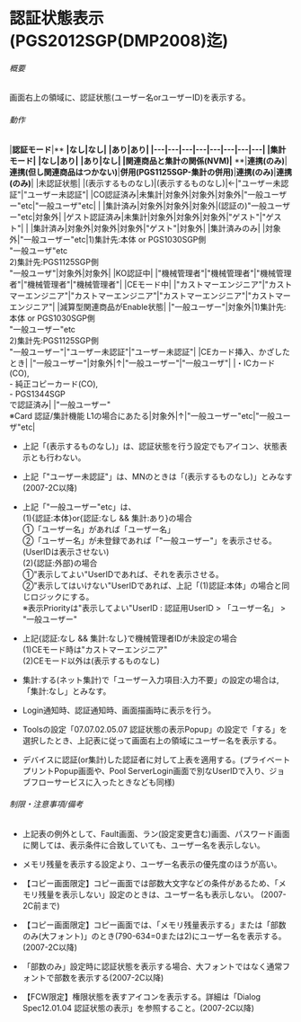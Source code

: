 # 認証状態表示(PGS2012SGP(DMP2008)迄)

###### 概要

画面右上の領域に、認証状態(ユーザー名orユーザーID)を表示する。

###### 動作

|**認証モード**|** **|**なし**|**なし**|** **|**あり**|**あり**|
|---|---|---|---|---|---|---|---|
|**集計モード**|** **|**なし**|**あり**|** **|**あり**|**なし**|
|**関連商品と集計の関係(NVM)**|** **|**連携(のみ)**|**連携(但し関連商品はつかない)**|**併用(PGS1125SGP-集計の併用)**|**連携(のみ)**|**連携(のみ)**|
|未認証状態| |(表示するものなし)|(表示するものなし)|←|&quot;ユーザー未認証"|&quot;ユーザー未認証"|
|CO認証済み|未集計|対象外|対象外|対象外|&quot;一般ユーザー&quot;etc|&quot;一般ユーザ&quot;etc|
| |集計済み|対象外|対象外|対象外|(認証の)&quot;一般ユーザー&quot;etc|対象外|
|ゲスト認証済み|未集計|対象外|対象外|対象外|&quot;ゲスト&quot;|&quot;ゲスト&quot;|
| |集計済み|対象外|対象外|対象外|&quot;ゲスト&quot;|対象外|
|集計済みのみ| |対象外|&quot;一般ユーザー&quot;etc|1)集計先:本体 or PGS1030SGP側<br /> &quot;一般ユーザ&quot;etc<br />2)集計先:PGS1125SGP側<br /> &quot;一般ユーザ&quot;|対象外|対象外|
|KO認証中| |&quot;機械管理者&quot;|&quot;機械管理者&quot;|&quot;機械管理者&quot;|&quot;機械管理者&quot;|&quot;機械管理者&quot;|
|CEモード中| |&quot;カストマーエンジニア&quot;|&quot;カストマーエンジニア&quot;|&quot;カストマーエンジニア&quot;|&quot;カストマーエンジニア&quot;|&quot;カストマーエンジニア&quot;|
|減算型関連商品がEnable状態| |&quot;一般ユーザー&quot;|対象外|1)集計先:本体 or PGS1030SGP側<br /> &quot;一般ユーザー&quot;etc<br />2)集計先:PGS1125SGP側<br /> &quot;一般ユーザー&quot;|&quot;ユーザー未認証"|&quot;ユーザー未認証"|
|CEカード挿入、かざしたとき| |&quot;一般ユーザー&quot;|対象外|↑|&quot;一般ユーザー&quot;|&quot;一般ユーザ&quot;|
|・ICカード(CO),<br />- 純正コピーカード(CO),<br />- PGS1344SGP<br />で認証済み| |&quot;一般ユーザー&quot;<br />※Card 認証/集計機能 L1の場合にあたる|対象外|↑|&quot;一般ユーザー&quot;etc|&quot;一般ユーザ&quot;etc|


-   上記「(表示するものなし)」は、認証状態を行う設定でもアイコン、状態表示とも行わない。

-   上記「"ユーザー未認証"」は、MNのときは「(表示するものなし)」とみなす(2007-2C以降)

-   上記「"一般ユーザー"etc」は、  
    (1){認証:本体}or{認証:なし && 集計:あり}の場合  
       ①「ユーザー名」があれば「ユーザー名」  
       ②「ユーザー名」が未登録であれば「"一般ユーザー"」を表示させる。(UserIDは表示させない)  
    (2){認証:外部}の場合  
       ①"表示してよい"UserIDであれば、それを表示させる。  
       ②"表示してはいけない"UserIDであれば、上記「(1)認証:本体」の場合と同じロジックにする。  
       ※表示Priorityは"表示してよい"UserID :
    認証用UserID > 「ユーザー名」 > "一般ユーザー"

-   上記{認証:なし && 集計:なし}で機械管理者IDが未設定の場合  
    (1)CEモード時は"カストマーエンジニア"  
    (2)CEモード以外は(表示するものなし)

-   集計:する(ネット集計)で「ユーザー入力項目:入力不要」の設定の場合は,「集計:なし」とみなす。

- Login通知時、認証通知時、画面描画時に表示を行う。

- Toolsの設定「07.07.02.05.07
認証状態の表示Popup」の設定で「する」を選択したとき、上記表に従って画面右上の領域にユーザー名を表示する。  
- デバイスに認証(or集計)した認証者に対して上表を適用する。(プライベートプリントPopup画面や、Pool
ServerLogin画面で別なUserIDで入り、ジョブフローサービスに入ったときなども同様)

###### 制限・注意事項/備考

- 上記表の例外として、Fault画面、ラン(設定変更含む)画面、パスワード画面に関しては、表示条件に合致していても、ユーザー名を表示しない。

- メモリ残量を表示する設定より、ユーザー名表示の優先度のほうが高い。

- 【コピー画面限定】コピー画面では部数大文字などの条件があるため、「メモリ残量を表示しない」設定のときは、ユーザー名も表示しない。 (2007-2C前まで)

- 【コピー画面限定】コピー画面では、「メモリ残量表示する」または「部数のみ(大フォント)」のとき(790-634=0または2)にユーザー名を表示する。(2007-2C以降)

- 「部数のみ」設定時に認証状態を表示する場合、大フォントではなく通常フォントで部数を表示する(2007-2C以降)

- 【FCW限定】権限状態を表すアイコンを表示する。詳細は「Dialog
Spec12.01.04 認証状態の表示」を参照すること。(2007-2C以降)
